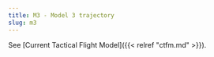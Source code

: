 ```yaml
---
title: M3 - Model 3 trajectory
slug: m3
---
```


See [Current Tactical Flight Model]({{< relref "ctfm.md" >}}).
